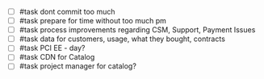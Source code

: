 
- [ ] #task dont commit too much
- [ ] #task prepare for time without too much pm
- [ ] #task process improvements regarding CSM, Support, Payment Issues
- [ ] #task data for customers, usage, what they bought, contracts
- [ ] #task PCI EE - day?
- [ ] #task CDN for Catalog
- [ ] #task project manager for catalog?